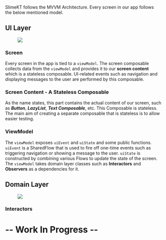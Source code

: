 SlimeKT follows the MVVM Architecture. Every screen in our app follows the below mentioned model. 

## UI Layer

<figure>
    <a href="#1">
        <img src="1.jpg">
    </a>
</figure>

### Screen
Every screen in the app is tied to a `viewModel`. The screen composable collects data from the `viewModel` and provides it to our **screen content** which is a stateless composable. UI-related events such as navigation and displaying messages to the user are performed by this composable.

### Screen Content - A Stateless Composable
As the name states, this part contains the actual content of our screen, such as _**Button**_, _**LazyList**_, _**Text Composable**_, etc. This Composable is stateless. The main aim of creating a separate composable that is stateless is to allow easier testing.

### ViewModel
The `viewModel` exposes `uiEvent` and `uiState` and some public functions. `uiEvent` is a SharedFlow that is used to fire off one-time events such as triggering navigation or showing a message to the user. `uiState` is constructed by combining various Flows to update the state of the screen. The `viewModel` takes domain layer classes such as **Interactors** and **Observers** as a dependencies for it. 

## Domain Layer

<figure>
    <a href="#2">
        <img src="2.jpg">
    </a>
</figure>

### Interactors

# -- Work In Progress --